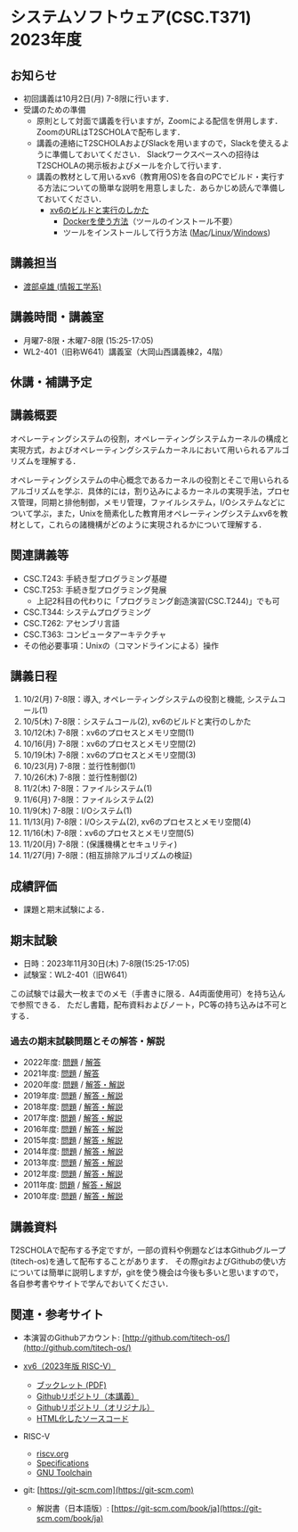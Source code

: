 # システムソフトウェア(CSC.T371) 2023年度

## お知らせ
* 初回講義は10月2日(月) 7-8限に行います．
* 受講のための準備
  - 原則として対面で講義を行いますが，Zoomによる配信を併用します．
  ZoomのURLはT2SCHOLAで配布します．
  - 講義の連絡にT2SCHOLAおよびSlackを用いますので，Slackを使えるように準備しておいてください．
  Slackワークスペースへの招待はT2SCHOLAの掲示板およびメールを介して行います．
  - 講義の教材として用いるxv6（教育用OS)を各自のPCでビルド・実行する方法についての簡単な説明を用意しました．あらかじめ読んで準備しておいてください．
    * [xv6のビルドと実行のしかた](xv6.html)
      - [Dockerを使う方法](xv6-docker.html)（ツールのインストール不要）
      - ツールをインストールして行う方法 ([Mac](xv6-mac.html)/[Linux](xv6-linux.html)/[Windows](xv6-windows.html))

## 講義担当
* [渡部卓雄 (情報工学系)](http://www.psg.c.titech.ac.jp/~takuo/)

## 講義時間・講義室
* 月曜7-8限・木曜7-8限 (15:25-17:05)
* WL2-401（旧称W641）講義室（大岡山西講義棟2，4階）

## 休講・補講予定

## 講義概要
オペレーティングシステムの役割，オペレーティングシステムカーネルの構成と実現方式，およびオペレーティングシステムカーネルにおいて用いられるアルゴリズムを理解する．

オペレーティングシステムの中心概念であるカーネルの役割とそこで用いられるアルゴリズムを学ぶ．具体的には，割り込みによるカーネルの実現手法，プロセス管理，同期と排他制御，メモリ管理，ファイルシステム，I/Oシステムなどについて学ぶ，また，Unixを簡素化した教育用オペレーティングシステムxv6を教材として，これらの諸機構がどのように実現されるかについて理解する．

## 関連講義等
* CSC.T243: 手続き型プログラミング基礎
* CSC.T253: 手続き型プログラミング発展
  - 上記2科目の代わりに「プログラミング創造演習(CSC.T244)」でも可
* CSC.T344: システムプログラミング
* CSC.T262: アセンブリ言語
* CSC.T363: コンピュータアーキテクチャ
* その他必要事項：Unixの（コマンドラインによる）操作

## 講義日程
1. 10/2(月) 7-8限：導入, オペレーティングシステムの役割と機能, システムコール(1)
2. 10/5(木) 7-8限：システムコール(2), xv6のビルドと実行のしかた
3. 10/12(木) 7-8限：xv6のプロセスとメモリ空間(1)
4. 10/16(月) 7-8限：xv6のプロセスとメモリ空間(2)
5. 10/19(木) 7-8限：xv6のプロセスとメモリ空間(3)
6. 10/23(月) 7-8限：並行性制御(1)
7. 10/26(木) 7-8限：並行性制御(2)
8. 11/2(木) 7-8限：ファイルシステム(1)
9. 11/6(月) 7-8限：ファイルシステム(2)
10. 11/9(木) 7-8限：I/Oシステム(1)
11. 11/13(月) 7-8限：I/Oシステム(2), xv6のプロセスとメモリ空間(4)
12. 11/16(木) 7-8限：xv6のプロセスとメモリ空間(5)
13. 11/20(月) 7-8限：(保護機構とセキュリティ)
14. 11/27(月) 7-8限：(相互排除アルゴリズムの検証)

## 成績評価
* 課題と期末試験による．

## 期末試験
* 日時：2023年11月30日(木) 7-8限(15:25-17:05)
* 試験室：WL2-401（旧W641）

この試験では最大一枚までのメモ（手書きに限る．A4両面使用可）を持ち込んで参照できる．
ただし書籍，配布資料およびノート，PC等の持ち込みは不可とする．

### 過去の期末試験問題とその解答・解説
* 2022年度: [問題](ex/2022.pdf) / [解答](ex/2022a.pdf)
* 2021年度: [問題](ex/2021.pdf) / [解答](ex/2021a.pdf)
* 2020年度: [問題](ex/2020.pdf) / [解答・解説](ex/2020a.pdf)
* 2019年度: [問題](ex/2019.pdf) / [解答・解説](ex/2019a.pdf)
* 2018年度: [問題](ex/2018.pdf) / [解答・解説](ex/2018a.pdf)
* 2017年度: [問題](ex/2017.pdf) / [解答・解説](ex/2017a.pdf)
* 2016年度: [問題](ex/2016.pdf) / [解答・解説](ex/2016a.pdf)
* 2015年度: [問題](ex/2015.pdf) / [解答・解説](ex/2015a.pdf)
* 2014年度: [問題](ex/2014.pdf) / [解答・解説](ex/2014a.pdf)
* 2013年度: [問題](ex/2013.pdf) / [解答・解説](ex/2013a.pdf)
* 2012年度: [問題](ex/2012.pdf) / [解答・解説](ex/2012a.pdf)
* 2011年度: [問題](ex/2011.pdf) / [解答・解説](ex/2011a.pdf)
* 2010年度: [問題](ex/2010.pdf) / [解答・解説](ex/2010a.pdf)

## 講義資料
T2SCHOLAで配布する予定ですが，一部の資料や例題などは本Githubグループ(titech-os)を通して配布することがあります．
その際gitおよびGithubの使い方については簡単に説明しますが，gitを使う機会は今後も多いと思いますので，各自参考書やサイトで学んでおいてください．

## 関連・参考サイト
* 本演習のGithubアカウント: [http://github.com/titech-os/](http://github.com/titech-os/)

* [xv6（2023年版 RISC-V）](https://pdos.csail.mit.edu/6.828/2023/xv6.html)
  - [ブックレット (PDF)](https://pdos.csail.mit.edu/6.828/2023/xv6/book-riscv-rev3.pdf)
  - [Githubリポジトリ（本講義）](https://github.com/titech-os/xv6-riscv/)
  - [Githubリポジトリ（オリジナル）](https://github.com/mit-pdos/xv6-riscv/)
  - [HTML化したソースコード](https://titech-os.github.io/xv6-riscv-html/)
* RISC-V
  - [riscv.org](https://riscv.org)
  - [Specifications](https://riscv.org/specifications/)
  - [GNU Toolchain](https://github.com/riscv/riscv-gnu-toolchain)
* git: [https://git-scm.com](https://git-scm.com)
  - 解説書（日本語版）: [https://git-scm.com/book/ja](https://git-scm.com/book/ja)
